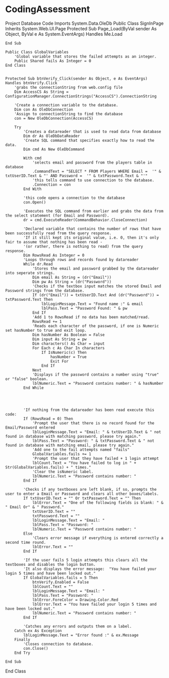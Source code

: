 # CodingAssessment
Project Database Code
Imports System.Data.OleDb
Public Class SignInPage
    Inherits System.Web.UI.Page
    Protected Sub Page_Load(ByVal sender As Object, ByVal e As System.EventArgs) Handles Me.Load

    End Sub

    Public Class GlobalVariables
        'Global variable that stores the failed attempts as an integer.
        Public Shared fails As Integer = 0
    End Class


    Protected Sub btnVerify_Click(sender As Object, e As EventArgs) Handles btnVerify.Click
        'grabs the connectionString from web.config file
        Dim AccessCS As String = ConfigurationManager.ConnectionStrings("AccessCS").ConnectionString

        'Create a connection variable to the database.
        Dim con As OleDbConnection
        'Assign to connectionString to find the database
        con = New OleDbConnection(AccessCS)

        Try
            'Creates a datareader that is used to read data from database
            Dim dr As OleDbDataReader
            'Create SQL command that specifies exactly how to read the data.
            Dim cmd As New OleDbCommand

            With cmd
                'selects email and password from the players table in database
                .CommandText = "SELECT * FROM Players WHERE Email =  '" & txtUserID.Text & "' AND Password =  '" & txtPassword.Text & "'"
                'this tells command to use connection to the database.
                .Connection = con
            End With

            'this code opens a connection to the database
            con.Open()

            'Executes the SQL command from earlier and grabs the data from the select statement (for Email and Password).
            dr = cmd.ExecuteReader(CommandBehavior.CloseConnection)

            'Declared variable that contains the number of rows that have been successfully read from the query response. 
            'If it still kept its original value, i.e. 0, then it's only fair to assume that nothing has been read -
            '(or rather, there is nothing to read) from the query response.
            Dim RowsRead As Integer = 0
            'Loops through rows and records found by datareader
            While dr.Read
                'Stores the email and password grabbed by the datareader into seperate strings.
                Dim email As String = (dr("Email"))
                Dim pw As String = (dr("Password"))
                'Checks if the textbox input matches the stored Email and Password strings from the database.
                If (dr("Email")) = txtUserID.Text And (dr("Password")) = txtPassword.Text Then
                    lblLoginMessage.Text = "Found name :" & email
                    lblPass.Text = "Password Found: " & pw
                End If
                'Add 1 to RowsRead if no data has been matched/read.
                RowsRead += 1
                'Reads each character of the password, if one is Numeric set hasNumber to true and exit loop.
                Dim hasNumber As Boolean = False
                Dim input As String = pw
                Dim characters() As Char = input
                For Each c As Char In characters
                    If IsNumeric(c) Then
                        hasNumber = True
                        Exit For
                    End If
                Next
                'Displays if the password contains a number using "true" or "false" boolean.
                lblNumeric.Text = "Password contains number: " & hasNumber
            End While




            'If nothing from the datareader has been read execute this code:
            If (RowsRead = 0) Then
                'Prompt the user that there is no record found for the Email/Password entered
                lblLoginMessage.Text = "Email: " & txtUserID.Text & " not found in database with matching password, please try again."
                lblPass.Text = "Password: " & txtPassword.Text & " not found in database with matching email, please try again."
                'Add one to the fail attempts named "fails"
                GlobalVariables.fails += 1
                'Prompt the user that they have failed + 1 login attempt
                lblCount.Text = "You have failed to log in " + Str(GlobalVariables.fails) + " times."
                'Clear the isNumeric label.
                lblNumeric.Text = "Password contains number: "
            End If

            'Checks if any textboxes are left blank, if so, prompts the user to enter a Email or Password and clears all other boxes/labels.
            If txtUserID.Text = "" Or txtPassword.Text = "" Then
                lblError.Text = "One of the following fields is blank: " & " Email Or" & " Password."
                txtUserID.Text = ""
                txtPassword.Text = ""
                lblLoginMessage.Text = "Email: "
                lblPass.Text = "Password: "
                lblNumeric.Text = "Password contains number: "
            Else
                'Clears error message if everything is entered correctly a second time round.
                lblError.Text = ""
            End If

            'If the user fails 5 login attempts this clears all the textboxes and disables the login button. 
            'It also displays the error message:  "You have failed your login 5 times and have been locked out."
            If GlobalVariables.fails = 5 Then
                btnVerify.Enabled = False
                lblCount.Text = ""
                lblLoginMessage.Text = "Email: "
                lblPass.Text = "Password: "
                lblError.ForeColor = Drawing.Color.Red
                lblError.Text = "You have failed your login 5 times and have been locked out."
                lblNumeric.Text = "Password contains number: "
            End If

            'Catches any errors and outputs them on a label.
        Catch ex As Exception
            lblLoginMessage.Text = "Error found :" & ex.Message
        Finally
            'Closes connection to database.
            con.Close()
        End Try

    End Sub
End Class
